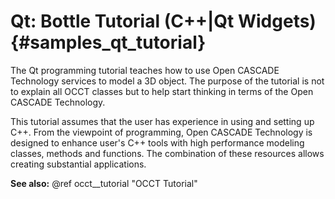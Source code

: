 Qt: Bottle Tutorial (C++|Qt Widgets) {#samples_qt_tutorial}
==========

The Qt programming tutorial teaches how to use Open CASCADE Technology services to model a 3D object.
The purpose of the tutorial is not to explain all OCCT classes but to help start thinking in terms of the Open CASCADE Technology.

This tutorial assumes that  the user has experience in using and setting up C++.
From the viewpoint of programming, Open CASCADE Technology is designed to enhance user's C++ tools with high performance modeling classes, methods and functions.
The combination of these resources allows creating substantial applications.

**See also:** @ref occt__tutorial "OCCT Tutorial"

